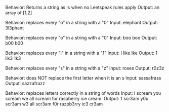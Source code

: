 Behavior: Returns a string as is when no Leetspeak rules apply
Output: an array of [1,2]

Behavior: replaces every "o" in a string with a "0"
Input: elephant
Output: 3l3phant

Behavior: replaces every "o" in a string with a "0"
Input: boo boo
Output: b00 b00

Behavior: replaces every "I" in a string with a "1"
Input: I like Ike
Output: 1 lik3 1k3

Behavior: replaces every "s" in a string with a "z"
Input: roses
Output: r0z3z

Behavior: does NOT replace the first letter when it is an s
Input: sassafrass
Output: sazzafrazz


Behavior: replaces letters correctly in a string of words
Input: I scream you scream we all scream for raspberry ice cream.
Output: 1 scr3am y0u scr3am w3 all scr3am f0r razpb3rry ic3 cr3am
